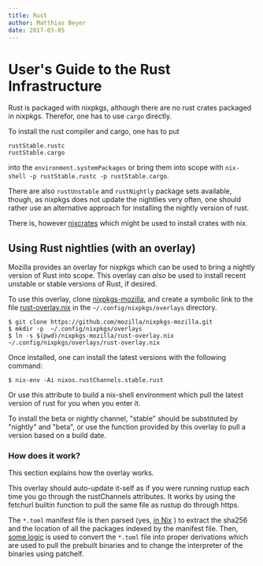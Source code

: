 ```yaml
---
title: Rust
author: Matthias Beyer
date: 2017-03-05
---
```


# User's Guide to the Rust Infrastructure

Rust is packaged with nixpkgs, although there are no rust crates packaged in
nixpkgs.
Therefor, one has to use `cargo` directly.

To install the rust compiler and cargo, one has to put

```
rustStable.rustc
rustStable.cargo
```

into the `environment.systemPackages` or bring them into scope with
`nix-shell -p rustStable.rustc -p rustStable.cargo`.

There are also `rustUnstable` and `rustNightly` package sets available,
though, as nixpkgs does not update the nightlies very often, one should rather
use an alternative approach for installing the nightly version of rust.

There is, however [nixcrates](https://github.com/fractalide/nixcrates)
which might be used to install crates with nix.

## Using Rust nightlies (with an overlay)

Mozilla provides an overlay for nixpkgs which can be used to bring a nightly
version of Rust into scope.
This overlay can _also_ be used to install recent unstable or stable versions
of Rust, if desired.

To use this overlay, clone
[nixpkgs-mozilla](https://github.com/mozilla/nixpkgs-mozilla),
and create a symbolic link to the file
[rust-overlay.nix](https://github.com/mozilla/nixpkgs-mozilla/blob/master/rust-overlay.nix)
in the `~/.config/nixpkgs/overlays` directory.

    $ git clone https://github.com/mozilla/nixpkgs-mozilla.git
    $ mkdir -p  ~/.config/nixpkgs/overlays
    $ ln -s $(pwd)/nixpkgs-mozilla/rust-overlay.nix ~/.config/nixpkgs/overlays/rust-overlay.nix

Once installed, one can install the latest versions with the following command:

    $ nix-env -Ai nixos.rustChannels.stable.rust

Or use this attribute to build a nix-shell environment which pull the
latest version of rust for you when you enter it.

To install the beta or nightly channel, "stable" should be substituted by
"nightly" and "beta", or
use the function provided by this overlay to pull a version based on a
build date.

### How does it work?

This section explains how the overlay works.

This overlay should auto-update it-self as if you were running rustup
each time you go through the rustChannels attributes.  It works by
using the fetchurl builtin function to pull the same file as rustup do
through https.

The `*.toml` manifest file is then parsed (yes,
[in Nix](https://github.com/mozilla/nixpkgs-mozilla/blob/master/lib/parseTOML.nix)
) to extract the sha256 and the location of all the packages indexed by the
manifest file.  Then,
[some logic](https://github.com/mozilla/nixpkgs-mozilla/blob/master/rust-overlay.nix)
is used to convert the `*.toml` file into proper derivations which are used to
pull the prebuilt binaries and to change the interpreter of the binaries using
patchelf.

